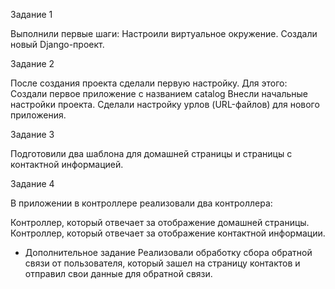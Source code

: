 Задание 1

Выполнили первые шаги:
 Настроили виртуальное окружение.
 Создали новый Django-проект.
 
Задание 2

После создания проекта сделали первую настройку. Для этого:
Создали первое приложение с названием 
catalog
 Внесли начальные настройки проекта.
 Сделали настройку урлов (URL-файлов) для нового приложения.
 
Задание 3

Подготовили два шаблона для домашней страницы и страницы с контактной информацией.

Задание 4

В приложении в контроллере реализовали два контроллера:

 Контроллер, который отвечает за отображение домашней страницы.
 Контроллер, который отвечает за отображение контактной информации.
 
* Дополнительное задание
Реализовали обработку сбора обратной связи от пользователя, который зашел на страницу контактов и отправил свои данные для обратной связи.
